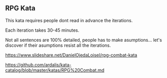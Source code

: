 
## RPG Kata

This kata requires people dont read in advance the iterations.

Each iteration takes 30-45 minutes.

Not all sentences are 100% detailed, people has to make asumptions... let's discover if their asumptions resist all the iterations.

https://www.slideshare.net/DanielOjedaLoisel/rpg-combat-kata

https://github.com/ardalis/kata-catalog/blob/master/katas/RPG%20Combat.md

